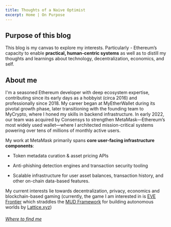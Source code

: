 ```yaml
---
title: Thoughts of a Naive Optimist
excerpt: Home | On Purpose
---
```


## Purpose of this blog
This blog is my canvas to explore my interests. Particularly - Ethereum’s capacity to enable **practical, human-centric systems** as well as to distill my thoughts and learnings about technology, decentralization, economics, and self.

## About me
I'm a seasoned Ethereum developer with deep ecosystem expertise, contributing since its early days as a hobbyist (circa 2016) and professionally since 2018. My career began at MyEtherWallet during its pivotal growth phase, later transitioning with the founding team to MyCrypto, where I honed my skills in backend infrastructure. In early 2022, our team was acquired by Consensys to strengthen MetaMask—Ethereum’s most widely used wallet—where I architected mission-critical systems powering over tens of millions of monthly active users.

My work at MetaMask primarily spans **core user-facing infrastructure components**:

- Token metadata curation & asset pricing APIs
    
- Anti-phishing detection engines and transaction security tooling
    
- Scalable infrastructure for user asset balances, transaction history, and other on-chain data-based features.

My current interests lie towards decentralization, privacy, economics and blockchain-based gaming (currently, the game I am interested in is [EVE Frontier](https://evefrontier.com/) which straddles the [MUD Framework](https://mud.dev/) for building autonomous worlds by [Lattice.xyz](https://lattice.xyz/))

###### [Where to find me](Contact-me.md)
